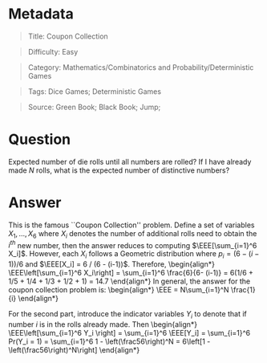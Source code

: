 # Metadata
> Title: Coupon Collection

> Difficulty: Easy

> Category: Mathematics/Combinatorics and Probability/Deterministic Games

> Tags: Dice Games; Deterministic Games

> Source: Green Book; Black Book; Jump;

# Question
Expected number of die rolls until all numbers are rolled? If I have already made $N$ rolls, what is the expected number of distinctive numbers?

# Answer
This is the famous ``Coupon Collection'' problem. Define a set of variables $X_1, \dots, X_6$ where $X_i$ denotes the number of additional rolls need to obtain the $i^{th}$ new number, then the answer reduces to computing $\EEE[\sum_{i=1}^6 X_i]$. However, each $X_i$ follows a Geometric distribution where $p_i = (6 - (i-1)) / 6$ and $\EEE[X_i] = 6 / (6 - (i-1))$. Therefore,
\begin{align*}
    \EEE\left[\sum_{i=1}^6 X_i\right] = \sum_{i=1}^6 \frac{6}{6- (i-1)} = 6(1/6 + 1/5 + 1/4 + 1/3 + 1/2 + 1) = 14.7
\end{align*}
In general, the answer for the coupon collection problem is:
\begin{align*}
\EEE = N\sum_{i=1}^N \frac{1}{i}
\end{align*}

For the second part, introduce the indicator variables $Y_i$ to denote that if number $i$ is in the rolls already made. Then
\begin{align*}
\EEE\left[\sum_{i=1}^6 Y_i \right] = \sum_{i=1}^6 \EEE[Y_i] = \sum_{i=1}^6 Pr(Y_i = 1) = \sum_{i=1}^6 1 - \left(\frac56\right)^N = 6\left[1 - \left(\frac56\right)^N\right]
\end{align*}